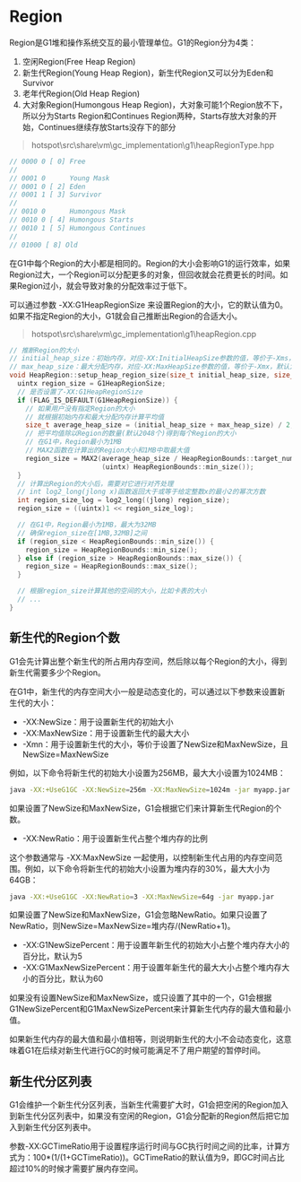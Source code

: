 # Region

Region是G1堆和操作系统交互的最小管理单位。G1的Region分为4类：

1. 空闲Region(Free Heap Region)
2. 新生代Region(Young Heap Region)，新生代Region又可以分为Eden和Survivor
3. 老年代Region(Old Heap Region)
4. 大对象Region(Humongous Heap Region)，大对象可能1个Region放不下，所以分为Starts Region和Continues Region两种，Starts存放大对象的开始，Continues继续存放Starts没存下的部分

> hotspot\src\share\vm\gc_implementation\g1\heapRegionType.hpp
```cpp
// 0000 0 [ 0] Free
//
// 0001 0      Young Mask
// 0001 0 [ 2] Eden
// 0001 1 [ 3] Survivor
//
// 0010 0      Humongous Mask
// 0010 0 [ 4] Humongous Starts
// 0010 1 [ 5] Humongous Continues
//
// 01000 [ 8] Old
```

在G1中每个Region的大小都是相同的。Region的大小会影响G1的运行效率，如果Region过大，一个Region可以分配更多的对象，但回收就会花费更长的时间。如果Region过小，就会导致对象的分配效率过于低下。

可以通过参数 -XX:G1HeapRegionSize 来设置Region的大小，它的默认值为0。如果不指定Region的大小，G1就会自己推断出Region的合适大小。

> hotspot\src\share\vm\gc_implementation\g1\heapRegion.cpp
```cpp
// 推断Region的大小
// initial_heap_size：初始内存，对应-XX:InitialHeapSize参数的值，等价于-Xms，默认为0
// max_heap_size：最大分配内存，对应-XX:MaxHeapSize参数的值，等价于-Xmx，默认为96MB
void HeapRegion::setup_heap_region_size(size_t initial_heap_size, size_t max_heap_size) {
  uintx region_size = G1HeapRegionSize;
  // 是否设置了-XX:G1HeapRegionSize
  if (FLAG_IS_DEFAULT(G1HeapRegionSize)) {
    // 如果用户没有指定Region的大小
    // 就根据初始内存和最大分配内存计算平均值
    size_t average_heap_size = (initial_heap_size + max_heap_size) / 2;
    // 把平均值除以Region的数量(默认2048个)得到每个Region的大小
    // 在G1中，Region最小为1MB
    // MAX2函数在计算出的Region大小和1MB中取最大值
    region_size = MAX2(average_heap_size / HeapRegionBounds::target_number(),
                       (uintx) HeapRegionBounds::min_size());
  }
  // 计算出Region的大小后，需要对它进行对齐处理
  // int log2_long(jlong x)函数返回大于或等于给定整数x的最小2的幂次方数
  int region_size_log = log2_long((jlong) region_size);
  region_size = ((uintx)1 << region_size_log);

  // 在G1中，Region最小为1MB，最大为32MB
  // 确保region_size在[1MB,32MB]之间
  if (region_size < HeapRegionBounds::min_size()) {
    region_size = HeapRegionBounds::min_size();
  } else if (region_size > HeapRegionBounds::max_size()) {
    region_size = HeapRegionBounds::max_size();
  }

  // 根据region_size计算其他的空间的大小，比如卡表的大小
  // ...
}
```

## 新生代的Region个数

G1会先计算出整个新生代的所占用内存空间，然后除以每个Region的大小，得到新生代需要多少个Region。

在G1中，新生代的内存空间大小一般是动态变化的，可以通过以下参数来设置新生代的大小：

- -XX:NewSize：用于设置新生代的初始大小
- -XX:MaxNewSize：用于设置新生代的最大大小
- -Xmn：用于设置新生代的大小，等价于设置了NewSize和MaxNewSize，且NewSize=MaxNewSize

例如，以下命令将新生代的初始大小设置为256MB，最大大小设置为1024MB：
```sh
java -XX:+UseG1GC -XX:NewSize=256m -XX:MaxNewSize=1024m -jar myapp.jar
```

如果设置了NewSize和MaxNewSize，G1会根据它们来计算新生代Region的个数。

- -XX:NewRatio：用于设置新生代占整个堆内存的比例

这个参数通常与 -XX:MaxNewSize 一起使用，以控制新生代占用的内存空间范围。例如，以下命令将新生代的初始大小设置为堆内存的30%，最大大小为64GB：
```sh
java -XX:+UseG1GC -XX:NewRatio=3 -XX:MaxNewSize=64g -jar myapp.jar
```

如果设置了NewSize和MaxNewSize，G1会忽略NewRatio。如果只设置了NewRatio，则NewSize=MaxNewSize=堆内存/(NewRatio+1)。

- -XX:G1NewSizePercent：用于设置年新生代的初始大小占整个堆内存大小的百分比，默认为5
- -XX:G1MaxNewSizePercent：用于设置年新生代的最大大小占整个堆内存大小的百分比，默认为60

如果没有设置NewSize和MaxNewSize，或只设置了其中的一个，G1会根据G1NewSizePercent和G1MaxNewSizePercent来计算新生代内存的最大值和最小值。

如果新生代内存的最大值和最小值相等，则说明新生代的大小不会动态变化，这意味着G1在后续对新生代进行GC的时候可能满足不了用户期望的暂停时间。

## 新生代分区列表

G1会维护一个新生代分区列表，当新生代需要扩大时，G1会把空闲的Region加入到新生代分区列表中，如果没有空闲的Region，G1会分配新的Region然后把它加入到新生代分区列表中。

参数-XX:GCTimeRatio用于设置程序运行时间与GC执行时间之间的比率，计算方式为：100*(1/(1+GCTimeRatio))。GCTimeRatio的默认值为9，即GC时间占比超过10%的时候才需要扩展内存空间。
